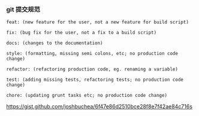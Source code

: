 ### git 提交规范

```
feat: (new feature for the user, not a new feature for build script)

fix: (bug fix for the user, not a fix to a build script)

docs: (changes to the documentation)

style: (formatting, missing semi colons, etc; no production code change)

refactor: (refactoring production code, eg. renaming a variable)

test: (adding missing tests, refactoring tests; no production code change)

chore: (updating grunt tasks etc; no production code change)

```

https://gist.github.com/joshbuchea/6f47e86d2510bce28f8e7f42ae84c716s
